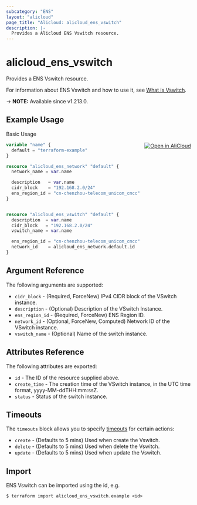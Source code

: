 ```yaml
---
subcategory: "ENS"
layout: "alicloud"
page_title: "Alicloud: alicloud_ens_vswitch"
description: |-
  Provides a Alicloud ENS Vswitch resource.
---
```


# alicloud_ens_vswitch

Provides a ENS Vswitch resource. 

For information about ENS Vswitch and how to use it, see [What is Vswitch](https://www.alibabacloud.com/help/en/ens/developer-reference/api-createvswitch).

-> **NOTE:** Available since v1.213.0.

## Example Usage
<div class="oics-button" style="float: right;margin: 0 0 -40px 0;">
  <a href="https://api.aliyun.com/api-tools/terraform?resource=alicloud_ens_vswitch&exampleId=37d441b7-70c9-0b35-25fb-44d7ba2378f43d298368&activeTab=example&spm=docs.r.ens_vswitch.0.37d441b770" target="_blank">
    <img alt="Open in AliCloud" src="https://img.alicdn.com/imgextra/i1/O1CN01hjjqXv1uYUlY56FyX_!!6000000006049-55-tps-254-36.svg" style="max-height: 44px; margin: 32px auto; max-width: 100%;">
  </a>
</div>

Basic Usage

```terraform
variable "name" {
  default = "terraform-example"
}

resource "alicloud_ens_network" "default" {
  network_name = var.name

  description   = var.name
  cidr_block    = "192.168.2.0/24"
  ens_region_id = "cn-chenzhou-telecom_unicom_cmcc"
}


resource "alicloud_ens_vswitch" "default" {
  description  = var.name
  cidr_block   = "192.168.2.0/24"
  vswitch_name = var.name

  ens_region_id = "cn-chenzhou-telecom_unicom_cmcc"
  network_id    = alicloud_ens_network.default.id
}
```

## Argument Reference

The following arguments are supported:
* `cidr_block` - (Required, ForceNew) IPv4 CIDR block of the VSwitch instance.
* `description` - (Optional) Description of the VSwitch Instance.
* `ens_region_id` - (Required, ForceNew) ENS Region ID.
* `network_id` - (Optional, ForceNew, Computed) Network ID of the VSwitch instance.
* `vswitch_name` - (Optional) Name of the switch instance.

## Attributes Reference

The following attributes are exported:
* `id` - The ID of the resource supplied above.
* `create_time` - The creation time of the VSwitch instance, in the UTC time format, yyyy-MM-ddTHH:mm:ssZ.
* `status` - Status of the switch instance.

## Timeouts

The `timeouts` block allows you to specify [timeouts](https://www.terraform.io/docs/configuration-0-11/resources.html#timeouts) for certain actions:
* `create` - (Defaults to 5 mins) Used when create the Vswitch.
* `delete` - (Defaults to 5 mins) Used when delete the Vswitch.
* `update` - (Defaults to 5 mins) Used when update the Vswitch.

## Import

ENS Vswitch can be imported using the id, e.g.

```shell
$ terraform import alicloud_ens_vswitch.example <id>
```
